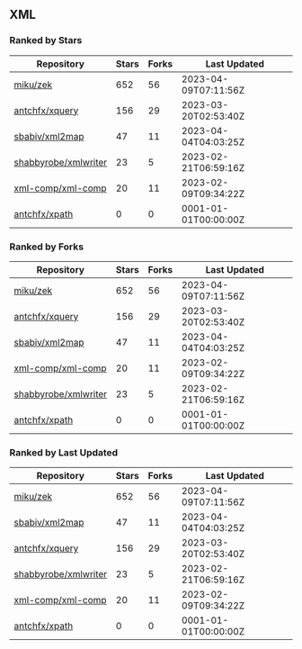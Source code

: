 ## XML

### Ranked by Stars

| Repository | Stars | Forks | Last Updated |
|------------|-------|-------|--------------|
| [miku/zek](https://github.com/miku/zek) | 652 | 56 | 2023-04-09T07:11:56Z |
| [antchfx/xquery](https://github.com/antchfx/xquery) | 156 | 29 | 2023-03-20T02:53:40Z |
| [sbabiv/xml2map](https://github.com/sbabiv/xml2map) | 47 | 11 | 2023-04-04T04:03:25Z |
| [shabbyrobe/xmlwriter](https://github.com/shabbyrobe/xmlwriter) | 23 | 5 | 2023-02-21T06:59:16Z |
| [xml-comp/xml-comp](https://github.com/xml-comp/xml-comp) | 20 | 11 | 2023-02-09T09:34:22Z |
| [antchfx/xpath](https://github.com/antchfx/xpath) | 0 | 0 | 0001-01-01T00:00:00Z |

### Ranked by Forks

| Repository | Stars | Forks | Last Updated |
|------------|-------|-------|--------------|
| [miku/zek](https://github.com/miku/zek) | 652 | 56 | 2023-04-09T07:11:56Z |
| [antchfx/xquery](https://github.com/antchfx/xquery) | 156 | 29 | 2023-03-20T02:53:40Z |
| [sbabiv/xml2map](https://github.com/sbabiv/xml2map) | 47 | 11 | 2023-04-04T04:03:25Z |
| [xml-comp/xml-comp](https://github.com/xml-comp/xml-comp) | 20 | 11 | 2023-02-09T09:34:22Z |
| [shabbyrobe/xmlwriter](https://github.com/shabbyrobe/xmlwriter) | 23 | 5 | 2023-02-21T06:59:16Z |
| [antchfx/xpath](https://github.com/antchfx/xpath) | 0 | 0 | 0001-01-01T00:00:00Z |

### Ranked by Last Updated

| Repository | Stars | Forks | Last Updated |
|------------|-------|-------|--------------|
| [miku/zek](https://github.com/miku/zek) | 652 | 56 | 2023-04-09T07:11:56Z |
| [sbabiv/xml2map](https://github.com/sbabiv/xml2map) | 47 | 11 | 2023-04-04T04:03:25Z |
| [antchfx/xquery](https://github.com/antchfx/xquery) | 156 | 29 | 2023-03-20T02:53:40Z |
| [shabbyrobe/xmlwriter](https://github.com/shabbyrobe/xmlwriter) | 23 | 5 | 2023-02-21T06:59:16Z |
| [xml-comp/xml-comp](https://github.com/xml-comp/xml-comp) | 20 | 11 | 2023-02-09T09:34:22Z |
| [antchfx/xpath](https://github.com/antchfx/xpath) | 0 | 0 | 0001-01-01T00:00:00Z |

